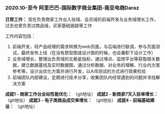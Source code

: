 ### 2020.10-至今 阿里巴巴-国际数字商业集团-南亚电商Daraz
**日常工作：** 现在负责商家工作台入驻域、会员域的前端开发与业务域增长工作，过去也曾负责过商品域，买家基础链路等工作

工作内容包括：
1. 前端开发，将产品经理的需求转换为web页面，与后端进行联调，参与页面测试，最终发布上线（在没有原型图或设计图的时候，也会兼职下设计工作）
2. 业务域增长，整理出负责域的北极星指标，通过埋点、监控平台等获取相关数据，建立数据基线及实时数据图，通过分析数据、对业务的理解、行业内方案参考等，设计出优化方案并进行开发，以A/B测试的方式进行效果检验
3. 前端团队内部建设，定期进行技术分享，收集团队内经常遇到的问题并寻找解决方案

**成就1 - 商家工作台全站性能优化：** 
（git地址）
**成就2 - 新商家7天入驻率增长：** 
（git地址）
**成就3 - 电子类商品成交率增长：** 
（git地址）
**成就4 - 前端基础建设：** 
（git地址）
